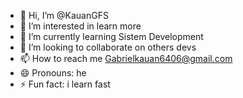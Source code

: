 - 👋 Hi, I’m @KauanGFS
- 👀 I’m interested in learn more
- 🌱 I’m currently learning Sistem Development
- 💞️ I’m looking to collaborate on others devs
- 📫 How to reach me Gabrielkauan6406@gmail.com
- 😄 Pronouns: he
- ⚡ Fun fact: i learn fast

<!---
KauanGFS/KauanGFS is a ✨ special ✨ repository because its `README.md` (this file) appears on your GitHub profile.
You can click the Preview link to take a look at your changes.
--->
